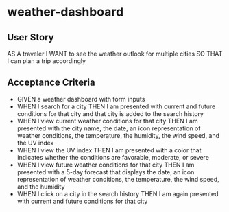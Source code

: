 # weather-dashboard

## User Story
AS A traveler
I WANT to see the weather outlook for multiple cities
SO THAT I can plan a trip accordingly

## Acceptance Criteria
- GIVEN a weather dashboard with form inputs
- WHEN I search for a city
THEN I am presented with current and future conditions for that city and that city is added to the search history
- WHEN I view current weather conditions for that city
THEN I am presented with the city name, the date, an icon representation of weather conditions, the temperature, the humidity, the wind speed, and the UV index
- WHEN I view the UV index
THEN I am presented with a color that indicates whether the conditions are favorable, moderate, or severe
- WHEN I view future weather conditions for that city
THEN I am presented with a 5-day forecast that displays the date, an icon representation of weather conditions, the temperature, the wind speed, and the humidity
- WHEN I click on a city in the search history
THEN I am again presented with current and future conditions for that city
